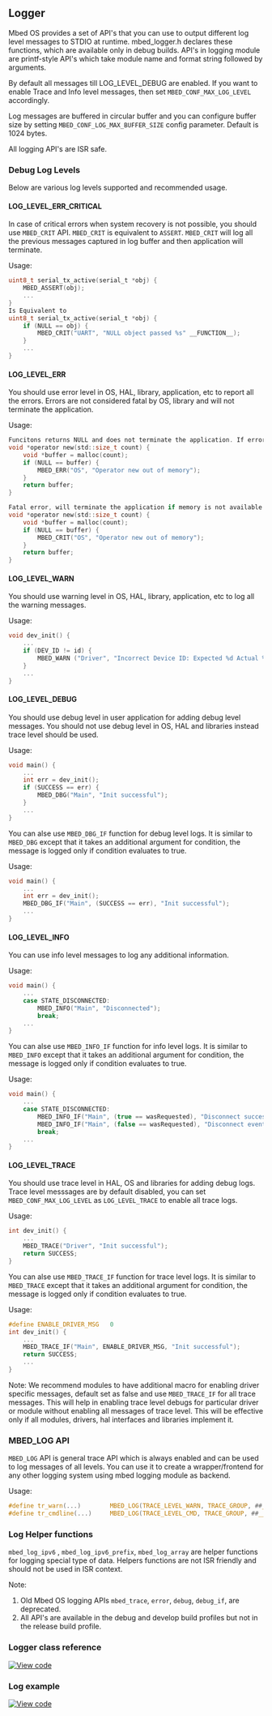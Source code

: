 ## Logger

Mbed OS provides a set of API's that you can use to output different log level messages to STDIO at runtime. mbed_logger.h declares these functions, which are available only in debug builds.
API's in logging module are printf-style API's which take module name and format string followed by arguments.

By default all messages till LOG_LEVEL_DEBUG are enabled. If you want to enable Trace and Info level messages, then set `MBED_CONF_MAX_LOG_LEVEL` accordingly.

Log messages are buffered in circular buffer and you can configure buffer size by setting `MBED_CONF_LOG_MAX_BUFFER_SIZE` config parameter. Default is 1024 bytes.

All logging API's are ISR safe.

### Debug Log Levels
Below are various log levels supported and recommended usage.

#### LOG_LEVEL_ERR_CRITICAL
In case of critical errors when system recovery is not possible, you should use `MBED_CRIT` API. `MBED_CRIT` is equivalent to `ASSERT`.
`MBED_CRIT` will log all the previous messages captured in log buffer and then application will terminate.

Usage:
```C
uint8_t serial_tx_active(serial_t *obj) {
    MBED_ASSERT(obj);
    ...
}
Is Equivalent to 
uint8_t serial_tx_active(serial_t *obj) {
    if (NULL == obj) {
        MBED_CRIT("UART", "NULL object passed %s" __FUNCTION__);
    }
    ...
}
```

#### LOG_LEVEL_ERR
You should use error level in OS, HAL, library, application, etc to report all the errors. Errors are not considered fatal by OS, library and will not terminate the application.

Usage:
```C
Funcitons returns NULL and does not terminate the application. If error is categorized as fatal, use `MBED_CRIT` instead.
void *operator new(std::size_t count) {
    void *buffer = malloc(count);
    if (NULL == buffer) {
        MBED_ERR("OS", "Operator new out of memory");
    }
    return buffer;
}

Fatal error, will terminate the application if memory is not available.
void *operator new(std::size_t count) {
    void *buffer = malloc(count);
    if (NULL == buffer) {
        MBED_CRIT("OS", "Operator new out of memory");
    }
    return buffer;
}
```

#### LOG_LEVEL_WARN
You should use warning level in OS, HAL, library, application, etc to log all the warning messages.

Usage:
```C
void dev_init() {
    ...
    if (DEV_ID != id) {
        MBED_WARN ("Driver", "Incorrect Device ID: Expected %d Actual %d", DEV_ID, id);
    }
    ...
}
```

#### LOG_LEVEL_DEBUG
You should use debug level in user application for adding debug level messages. You should not use debug level in OS, HAL and libraries instead trace level should be used. 

Usage:
```C
void main() {
    ...
    int err = dev_init();
    if (SUCCESS == err) {
        MBED_DBG("Main", "Init successful");
    }
    ...
}
```
You can alse use `MBED_DBG_IF` function for debug level logs. It is similar to `MBED_DBG` except that it takes an additional argument for condition, the message is logged only if condition evaluates to true.

Usage:
```C
void main() {
    ...
    int err = dev_init();
    MBED_DBG_IF("Main", (SUCCESS == err), "Init successful");
    ...
}
```

#### LOG_LEVEL_INFO
You can use info level messages to log any additional information. 

Usage:
```C
void main() {
    ...
    case STATE_DISCONNECTED:
        MBED_INFO("Main", "Disconnected");
        break;
    ...
}
```
You can alse use `MBED_INFO_IF` function for info level logs. It is similar to `MBED_INFO` except that it takes an additional argument for condition, the message is logged only if condition evaluates to true.

Usage:
```C
void main() {
    ...
    case STATE_DISCONNECTED:
        MBED_INFO_IF("Main", (true == wasRequested), "Disconnect successful");
        MBED_INFO_IF("Main", (false == wasRequested), "Disconnect event occurred");
        break;
    ...
}
```

#### LOG_LEVEL_TRACE
You should use trace level in HAL, OS and libraries for adding debug logs. Trace level messsages are by default disabled, you can set `MBED_CONF_MAX_LOG_LEVEL` as `LOG_LEVEL_TRACE` to enable all trace logs.

Usage:
```C
int dev_init() {
    ...
    MBED_TRACE("Driver", "Init successful");
    return SUCCESS;
}
```
You can alse use `MBED_TRACE_IF` function for trace level logs. It is similar to `MBED_TRACE` except that it takes an additional argument for condition, the message is logged only if condition evaluates to true.

Usage:
```C
#define ENABLE_DRIVER_MSG   0
int dev_init() {
    ...
    MBED_TRACE_IF("Main", ENABLE_DRIVER_MSG, "Init successful");
    return SUCCESS;
    ...
}
```
Note: We recommend modules to have additional macro for enabling driver specific messages, default set as false and use `MBED_TRACE_IF` for all trace messages. This will help in enabling trace level debugs for particular driver or module without enabling all messages of trace level. This will be effective only if all modules, drivers, hal interfaces and libraries implement it.

### MBED_LOG API
`MBED_LOG` API is general trace API which is always enabled and can be used to log messages of all levels. You can use it to create a wrapper/frontend for any other logging system using mbed logging module as backend.

Usage:
```C
#define tr_warn(...)        MBED_LOG(TRACE_LEVEL_WARN, TRACE_GROUP, ##__VA_ARGS__)
#define tr_cmdline(...)     MBED_LOG(TRACE_LEVEL_CMD, TRACE_GROUP, ##__VA_ARGS__)
```

### Log Helper functions
`mbed_log_ipv6` , `mbed_log_ipv6_prefix`, `mbed_log_array` are helper functions for logging special type of data. Helpers functions are not ISR friendly and should not be used in ISR context.

Note: 
1. Old Mbed OS logging APIs `mbed_trace`, `error`, `debug`, `debug_if`, are deprecated.
2. All API's are available in the debug and develop build profiles but not in the release build profile.

### Logger class reference

[![View code](https://www.mbed.com/embed/?type=library)](http://os-doc-builder.test.mbed.com/docs/development/mbed-os-api-doxy/<TODO>)

### Log example

[![View code](https://www.mbed.com/embed/?url=https://os.mbed.com/teams/mbed_example/code/logging/)](https://os.mbed.com/teams/mbed_example/code/logging/file/10b2ce72c7ac/main.cpp/)

